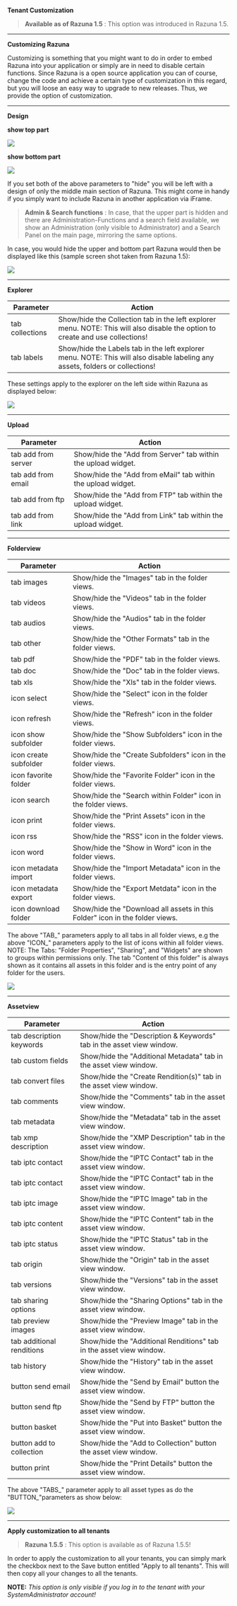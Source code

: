 **Tenant Customization**

> **Available as of Razuna 1.5** : This option was introduced in Razuna 1.5.

___

**Customizing Razuna**

Customizing is something that you might want to do in order to embed Razuna into your application or simply are in need to disable certain functions. Since Razuna is a open source application you can of course, change the code and achieve a certain type of customization in this regard, but you will loose an easy way to upgrade to new releases. Thus, we provide the option of customization.

___

**Design**

**show top part**

![](/admin/img/razuna-top.jpg)

**show bottom part**

![](/admin/img/razuna-bottom.jpg)

If you set both of the above parameters to "hide" you will be left with a design of only the middle main section of Razuna. This might come in handy if you simply want to include Razuna in another application via iFrame.

> **Admin & Search functions** : In case, that the upper part is hidden and there are Administration-Functions and a search field available, we show an Administration (only visible to Administrator) and a Search Panel on the main page, mirroring the same options.

In case, you would hide the upper and bottom part Razuna would then be displayed like this (sample screen shot taken from Razuna 1.5):

![](/admin/img/razuna-middle.jpg)

___

**Explorer**

|Parameter|Action|
|---------|------|
|tab collections|Show/hide the Collection tab in the left explorer menu. NOTE: This will also disable the option to create and use collections!|
|tab labels|Show/hide the Labels tab in the left explorer menu. NOTE: This will also disable labeling any assets, folders or collections!|

These settings apply to the explorer on the left side within Razuna as displayed below:

![](/admin/img/razuna-explorer.jpg)

___

**Upload**

|Parameter|Action|
|---------|------|
|tab add from server|Show/hide the "Add from Server" tab within the upload widget.|
|tab add from email|Show/hide the "Add from eMail" tab within the upload widget.|
|tab add from ftp|Show/hide the "Add from FTP" tab within the upload widget.|
|tab add from link|Show/hide the "Add from Link" tab within the upload widget.|

___

**Folderview**

|Parameter|Action|
|---------|------|
|tab images|Show/hide the "Images" tab in the folder views.|
|tab videos|Show/hide the "Videos" tab in the folder views.|
|tab audios|Show/hide the "Audios" tab in the folder views.|
|tab other|Show/hide the "Other Formats" tab in the folder views.|
|tab pdf|Show/hide the "PDF" tab in the folder views.|
|tab doc|Show/hide the "Doc" tab in the folder views.|
|tab xls|Show/hide the "Xls" tab in the folder views.|
|icon select|Show/hide the "Select" icon in the folder views.|
|icon refresh|Show/hide the "Refresh" icon in the folder views.|
|icon show subfolder	|Show/hide the "Show Subfolders" icon in the folder views.|
|icon create subfolder	|Show/hide the "Create Subfolders" icon in the folder views.|
|icon favorite folder|Show/hide the "Favorite Folder" icon in the folder views.|
|icon search|Show/hide the "Search within Folder" icon in the folder views.|
|icon print|Show/hide the "Print Assets" icon in the folder views.|
|icon rss|Show/hide the "RSS" icon in the folder views.|
|icon word|Show/hide the "Show in Word" icon in the folder views.|
|icon metadata import	|Show/hide the "Import Metadata" icon in the folder views.|
|icon metadata export|Show/hide the "Export Metdata" icon in the folder views.|
|icon download folder|Show/hide the "Download all assets in this Folder" icon in the folder views.|

The above "TAB_" parameters apply to all tabs in all folder views, e.g the above "ICON_" parameters apply to the list of icons within all folder views. NOTE: The Tabs: "Folder Properties", "Sharing", and "Widgets" are shown to groups within permissions only. The tab "Content of this folder" is always shown as it contains all assets in this folder and is the entry point of any folder for the users.

![](/admin/img/razuna-folder-view.jpg)

___

**Assetview**

|Parameter|Action|
|---------|------|
| tab description keywords    | Show/hide the "Description & Keywords" tab in the asset view window.    |
| tab custom fields    | Show/hide the "Additional Metadata" tab in the asset view window.    |
| tab convert files    |  Show/hide the "Create Rendition(s)" tab in the asset view window.   |
| tab comments    | Show/hide the "Comments" tab in the asset view window.    |
| tab metadata   |  Show/hide the "Metadata" tab in the asset view window.   |
| tab xmp description   | Show/hide the "XMP Description" tab in the asset view window.   |
| tab iptc contact    |  Show/hide the "IPTC Contact" tab in the asset view window.   |
| tab iptc contact   |  Show/hide the "IPTC Contact" tab in the asset view window.   |
| tab iptc image   | Show/hide the "IPTC Image" tab in the asset view window.    |
|tab iptc content     | Show/hide the "IPTC Content" tab in the asset view window.    |
|tab iptc status     |  Show/hide the "IPTC Status" tab in the asset view window.   |
|tab origin     | Show/hide the "Origin" tab in the asset view window.    |
|tab versions     |Show/hide the "Versions" tab in the asset view window.     |
|tab sharing options	     | Show/hide the "Sharing Options" tab in the asset view window.    |
|tab preview images     |Show/hide the "Preview Image" tab in the asset view window.     |
|tab additional renditions     | Show/hide the "Additional Renditions" tab in the asset view window.    |
|tab history     |Show/hide the "History" tab in the asset view window.     |
|button send email     |Show/hide the "Send by Email" button the asset view window.     |
|button send ftp     |Show/hide the "Send by FTP" button the asset view window.     |
|button basket     | Show/hide the "Put into Basket" button the asset view window.    |
|button add to collection    |  Show/hide the "Add to Collection" button the asset view window.   |
|button print    | Show/hide the "Print Details" button the asset view window.    |

The above "TABS_" parameter apply to all asset types as do the "BUTTON_"parameters as show below:

![](/admin/img/razuna-assetview.jpg)

___

**Apply customization to all tenants**

> **Razuna 1.5.5** : This option is available as of Razuna 1.5.5!

In order to apply the customization to all your tenants, you can simply mark the checkbox next to the Save button entitled "Apply to all tenants". This will then copy all your changes to all the tenants.

**NOTE:** *This option is only visible if you log in to the tenant with your SystemAdministrator account!*




